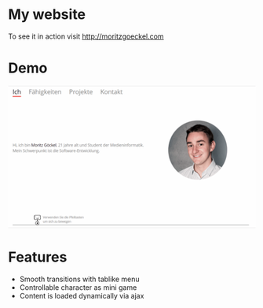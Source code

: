 # My website
To see it in action visit http://moritzgoeckel.com

# Demo
![Portfolio website js visualization](https://raw.githubusercontent.com/MoritzGoeckel/JS-PortfolioSite/master/portfolio_visualization.gif)

# Features
- Smooth transitions with tablike menu
- Controllable character as mini game
- Content is loaded dynamically via ajax
